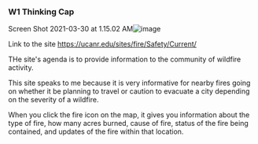 
### W1 Thinking Cap

Screen Shot 2021-03-30 at 1.15.02 AM![image](https://user-images.githubusercontent.com/43893062/112956765-a421d500-90f5-11eb-81c3-a593d72b83dc.png)



Link to the site
https://ucanr.edu/sites/fire/Safety/Current/


THe site's agenda is to provide information to the community of wildfire activity.

This site speaks to me because it is very informative for nearby fires going on whether it be planning to travel or caution to evacuate a city depending on the severity of a wildfire.

When you click the fire icon on the map, it gives you information about the type of fire, how many acres burned, cause of fire, status of the fire being contained, and updates of the fire within that location.